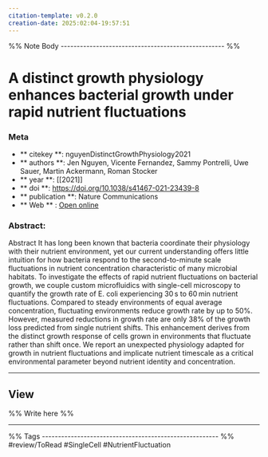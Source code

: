 ```yaml
---
citation-template: v0.2.0
creation-date: 2025:02:04-19:57:51
---
```


%% Note Body --------------------------------------------------- %%
# A distinct growth physiology enhances bacterial growth under rapid nutrient fluctuations

### Meta
- ** citekey **: nguyenDistinctGrowthPhysiology2021
- ** authors **: Jen Nguyen, Vicente Fernandez, Sammy Pontrelli, Uwe Sauer, Martin Ackermann, Roman Stocker
- ** year **: [[2021]]
- ** doi **: https://doi.org/10.1038/s41467-021-23439-8
- ** publication **: Nature Communications
- ** Web ** : [Open online](https://www.nature.com/articles/s41467-021-23439-8)


### Abstract:
Abstract It has long been known that bacteria coordinate their physiology with their nutrient environment, yet our current understanding offers little intuition for how bacteria respond to the second-to-minute scale fluctuations in nutrient concentration characteristic of many microbial habitats. To investigate the effects of rapid nutrient fluctuations on bacterial growth, we couple custom microfluidics with single-cell microscopy to quantify the growth rate of E. coli experiencing 30 s to 60 min nutrient fluctuations. Compared to steady environments of equal average concentration, fluctuating environments reduce growth rate by up to 50%. However, measured reductions in growth rate are only 38% of the growth loss predicted from single nutrient shifts. This enhancement derives from the distinct growth response of cells grown in environments that fluctuate rather than shift once. We report an unexpected physiology adapted for growth in nutrient fluctuations and implicate nutrient timescale as a critical environmental parameter beyond nutrient identity and concentration.

___

## View

%% Write here %%





___
%% Tags  ------------------------------------------------------- %%
#review/ToRead
#SingleCell 
#NutrientFluctuation